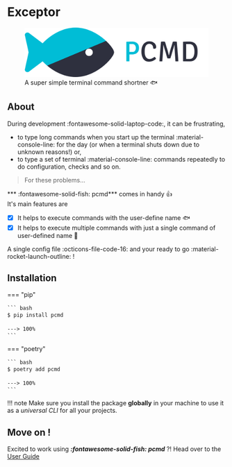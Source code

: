 # Exceptor
<figure>
  <img src="../assets/logo_banner.svg"/>
  <figcaption>A super simple terminal command shortner 🐟</figcaption>
</figure>

## About
During development :fontawesome-solid-laptop-code:, it can be frustrating,  

- to type long commands when you start up the terminal :material-console-line: for the day (or when a terminal shuts down due to unknown reasons!) or,
- to type a set of terminal :material-console-line: commands repeatedly to do configuration, checks and so on.

> For these problems...

*** :fontawesome-solid-fish: pcmd*** comes in handy :thumbsup:  
It's main features are

- [x] It helps to execute commands with the user-define name :fish:  
- [x] It helps to execute multiple commands with just a single command of user-defined name :octopus:  

A single config file :octicons-file-code-16: and your ready to go :material-rocket-launch-outline: !

## Installation

=== "pip"

    ``` bash
    $ pip install pcmd

    ---> 100%
    ```

=== "poetry"

    ``` bash
    $ poetry add pcmd

    ---> 100%
    ```

!!! note
    Make sure you install the package **globally** in your machine to 
    use it as a *universal CLI* for all your projects.

## Move on !
Excited to work using ***:fontawesome-solid-fish: pcmd*** ?!
Head over to the <a href="/user_guide" class="link">User Guide</a>